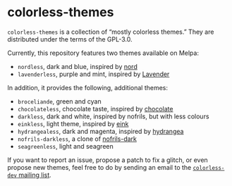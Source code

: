 # colorless-themes

`colorless-themes` is a collection of “mostly colorless themes.” They are
distributed under the terms of the GPL-3.0.

Currently, this repository features two themes available on Melpa:

- `nordless`, dark and blue, inspired by
  [nord](https://github.com/arcticicestudio/nord)
- `lavenderless`, purple and mint, inspired by
  [Lavender](https://github.com/emacsfodder/emacs-lavender-theme/)

In addition, it provides the following, additional themes:

- `broceliande`, green and cyan
- `chocolateless`, chocolate taste, inspired by
  [chocolate](https://github.com/SavchenkoValeriy/emacs-chocolate-theme)
- `darkless`, dark and white, inspired by nofrils, but with less
  colours
- `einkless`, light theme, inspired by
  [eink](https://github.com/maio/eink-emacs)
- `hydrangealess`, dark and magenta, inspired by
  [hydrangea](https://github.com/yuttie/hydrangea-emacs)
- `nofrils-darkless`, a clone of
  [nofrils-dark](https://github.com/robertmeta/nofrils)
- `seagreenless`, light and seagreen

If you want to report an issue, propose a patch to fix a glitch, or even propose
new themes, feel free to do by sending an email to the [`colorless-dev` mailing
list](mailto:~lthms/colorless-dev@lists.sr.ht).
